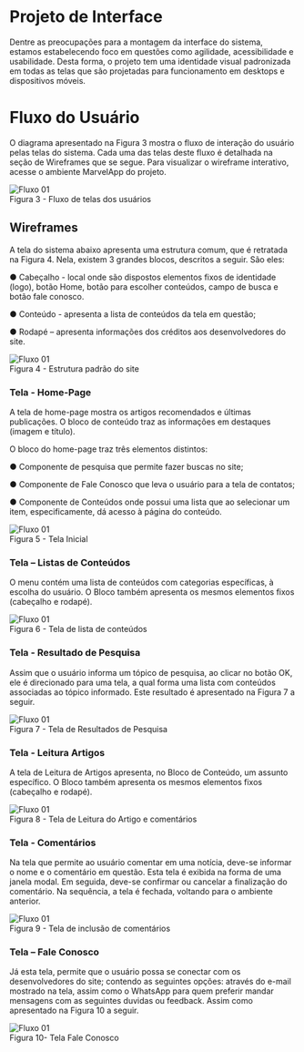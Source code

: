 
# Projeto de Interface

Dentre as preocupações para a montagem da interface do sistema, estamos estabelecendo foco em questões como agilidade, acessibilidade e usabilidade. Desta forma, o projeto tem uma identidade visual padronizada em todas as telas que são projetadas para funcionamento em desktops e dispositivos móveis.

# Fluxo do Usuário #

O diagrama apresentado na Figura 3 mostra o fluxo de interação do usuário pelas telas do sistema. Cada uma das telas deste fluxo é detalhada na seção de Wireframes que se segue. Para visualizar o wireframe interativo, acesse o ambiente MarvelApp do projeto.

![Fluxo 01](https://imgbox.com/xymtqbyV)
<br/>
Figura 3 - Fluxo de telas dos usuários

## Wireframes

A tela do sistema abaixo apresenta uma estrutura comum, que é retratada na Figura 4. Nela, existem 3 grandes blocos, descritos a seguir. São eles:

●	Cabeçalho - local onde são dispostos elementos fixos de identidade (logo), botão Home, botão para escolher conteúdos, campo de busca e botão fale conosco.

●	Conteúdo - apresenta a lista de conteúdos da tela em questão;

●	Rodapé – apresenta informações dos créditos aos desenvolvedores do site.

![Fluxo 01](https://thumbs2.imgbox.com/30/ee/BYhZy8fx_t.png)
<br/>
Figura 4 - Estrutura padrão do site


### Tela - Home-Page ### 

A tela de home-page mostra os artigos recomendados e últimas publicações. O bloco de conteúdo traz as informações em destaques (imagem e título). 

O bloco do home-page traz três elementos distintos:

●	Componente de pesquisa que permite fazer buscas no site;

●	Componente de Fale Conosco que leva o usuário para a tela de contatos;

●	Componente de Conteúdos onde possui uma lista que ao selecionar um item, especificamente, dá acesso à página do conteúdo.

![Fluxo 01](https://thumbs2.imgbox.com/1b/8c/Ng1jX7qc_t.png)
<br/>
Figura 5 - Tela Inicial

### Tela – Listas de Conteúdos ###

O menu contém uma lista de conteúdos com categorias específicas, à escolha do usuário. O Bloco também apresenta os mesmos elementos fixos (cabeçalho e rodapé). 


![Fluxo 01](https://thumbs2.imgbox.com/c3/74/yK9br6sh_t.png)
<br/>
Figura 6 - Tela de lista de conteúdos

### Tela - Resultado de Pesquisa ###

Assim que o usuário informa um tópico de pesquisa, ao clicar no botão OK, ele é direcionado para uma tela, a qual forma uma lista com conteúdos associadas ao tópico informado. Este resultado é apresentado na Figura 7 a seguir.


![Fluxo 01](https://thumbs2.imgbox.com/94/c0/sJa0lJlR_t.png)
<br/>
Figura 7 - Tela de Resultados de Pesquisa

### Tela - Leitura Artigos ###

A tela de Leitura de Artigos apresenta, no Bloco de Conteúdo, um assunto específico. O Bloco também apresenta os mesmos elementos fixos (cabeçalho e rodapé). 


![Fluxo 01](https://thumbs2.imgbox.com/4b/fb/1V2bPALn_t.png)
<br/>
Figura 8 - Tela de Leitura do Artigo e comentários

### Tela - Comentários ###

Na tela que permite ao usuário comentar em uma notícia, deve-se informar o nome e o comentário em questão. Esta tela é exibida na forma de uma janela modal. Em seguida, deve-se confirmar ou cancelar a finalização do comentário. Na sequência, a tela é fechada, voltando para o ambiente anterior.

![Fluxo 01](https://thumbs2.imgbox.com/60/98/PH35Wn6i_t.png)
<br/>
Figura 9 - Tela de inclusão de comentários

### Tela – Fale Conosco ###

Já esta tela, permite que o usuário possa se conectar com os desenvolvedores do site; contendo as seguintes opções: através do e-mail mostrado na tela, assim como o WhatsApp para quem preferir mandar mensagens com as seguintes duvidas ou feedback. Assim como apresentado na Figura 10 a seguir. 


![Fluxo 01](https://thumbs2.imgbox.com/5c/16/1f0KJRvC_t.png)
<br/>
Figura 10- Tela Fale Conosco


